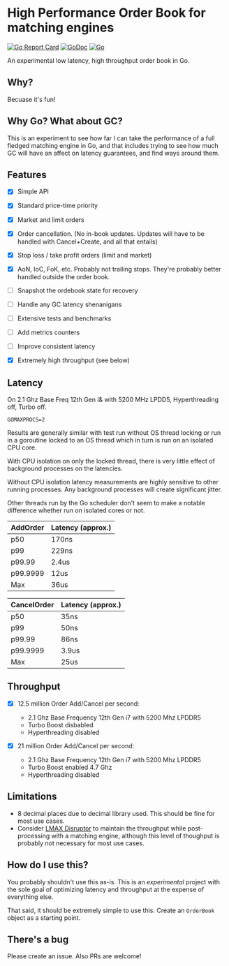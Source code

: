 # High Performance Order Book for matching engines

[![Go Report Card](https://goreportcard.com/badge/github.com/geseq/orderbook)](https://goreportcard.com/report/github.com/geseq/orderbook) [![GoDoc](https://godoc.org/github.com/geseq/orderbook?status.svg)](https://godoc.org/github.com/geseq/orderbook)  [![Go](https://github.com/geseq/orderbook/actions/workflows/go.yml/badge.svg)](https://github.com/geseq/orderbook/actions/workflows/go.yml)


An experimental low latency, high throughput order book in Go.

## Why?

Becuase it's fun!

## Why Go? What about GC?

This is an experiment to see how far I can take the performance of a full fledged matching engine in Go, and that includes trying to see how much GC will have an affect on latency guarantees, and find ways around them.

## Features

- [x] Simple API
- [x] Standard price-time priority
- [x] Market and limit orders
- [x] Order cancellation. (No in-book updates. Updates will have to be handled with Cancel+Create, and all that entails)
- [x] Stop loss / take profit orders (limit and market)
- [x] AoN, IoC, FoK, etc. Probably not trailing stops. They're probably better handled outside the order book.
- [ ] Snapshot the ordebook state for recovery
- [ ] Handle any GC latency shenanigans
- [ ] Extensive tests and benchmarks
- [ ] Add metrics counters
- [ ] Improve consistent latency
- [x] Extremely high throughput (see below)


## Latency

On 2.1 Ghz Base Freq 12th Gen i& with 5200 MHz LPDD5, Hyperthreading off, Turbo off.

```
GOMAXPROCS=2
```

Results are generally similar with test run without OS thread locking or run in a goroutine locked to an OS thread which in turn is run on an isolated CPU core.

With CPU isolation on only the locked thread, there is very little effect of background processes on the latencies.

Without CPU isolation latency measurements are highly sensitive to other running processes. Any background processes will create significant jitter.

Other threads run by the Go scheduler don't seem to make a notable difference whether run on isolated cores or not.


| AddOrder     | Latency (approx.)     |
|--------------|-----------------------|
|  p50         |  170ns                |
|  p99         |  229ns                |
|  p99.99      |  2.4us                |
|  p99.9999    |  12us                 |
|  Max         |  36us                 |

| CancelOrder  | Latency (approx.)     |
|--------------|-----------------------|
|  p50         |  35ns                 |
|  p99         |  50ns                 |
|  p99.99      |  86ns                 |
|  p99.9999    |  3.9us                |
|  Max         |  25us                 |

## Throughput
 - [x] 12.5 million Order Add/Cancel per second:
   - 2.1 Ghz Base Frequency 12th Gen i7 with 5200 Mhz LPDDR5
   - Turbo Boost disbabled
   - Hyperthreading disabled
  
 - [x] 21 million Order Add/Cancel per second:
   -   2.1 Ghz Base Frequency 12th Gen i7 with 5200 Mhz LPDDR5
   -   Turbo Boost enabled 4.7 Ghz
   -   Hyperthreading disabled

## Limitations

- 8 decimal places due to decimal library used. This should be fine for most use cases.
- Consider [LMAX Disruptor](https://lmax-exchange.github.io/disruptor/) to maintain the throughput while post-processing with a matching engine, although this level of thoughput is probably not necessary for most use cases.

## How do I use this?

You probably shouldn't use this as-is. This is an *experimental* project with the sole goal of optimizing latency and throughput at the expense of everything else.

That said, it should be extremely simple to use this. Create an `OrderBook` object as a starting point.

## There's a bug

Please create an issue. Also PRs are welcome!


